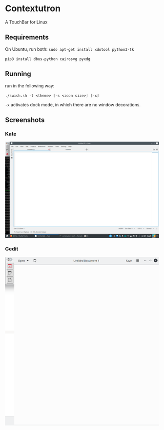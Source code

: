 # Contextutron
A TouchBar for Linux

## Requirements
On Ubuntu, run both:
`sudo apt-get install xdotool python3-tk`

`pip3 install dbus-python cairosvg pyxdg`

## Running
run in the following way:

`./swish.sh -t <theme> [-s <icon size>] [-x]`

`-x` activates dock mode, in which there are no window decorations.

## Screenshots

### Kate
![Screenshot](screenshot.png)

### Gedit
![Screenshot](screenshot2.png)
